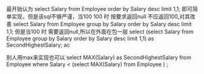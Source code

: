 最开始认为
  select Salary from Employee order by Salary desc limit 1,1;
即可简单实现，但是该sql不够严谨，当100 100 时 按要求返回null 不应返回100,对其改善
select Salary from Employee group by Salary order by Salary desc limit 1,1;
但是当100 时 需要返回null,所以在外面在包一层
select  (select Salary from Employee group by Salary order by Salary desc limit 1,1) as SecondHighestSalary; ac


别人用max来实现也可以
select MAX(Salary) as SecondHighestSalary from Employee where Salary < (select MAX(Salary) from Employee ) ;
